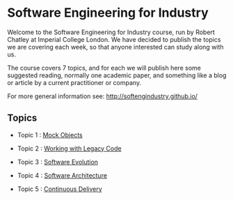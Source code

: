 # Software Engineering for Industry 

Welcome to the Software Engineering for Industry course, run by Robert Chatley at Imperial College London. We have decided to publish the topics we are covering each week, so that anyone interested can study along with us.

The course covers 7 topics, and for each we will publish here some suggested reading, normally one academic paper, and something like a blog or article by a current practitioner or company.

For more general information see: http://softengindustry.github.io/

## Topics

- Topic 1 : [Mock Objects](https://github.com/softengindustry/Topics/blob/master/1-Mock-Obects.md)

- Topic 2 : [Working with Legacy Code](https://github.com/softengindustry/Topics/blob/master/2-Legacy-Code.md)

- Topic 3 : [Software Evolution](https://github.com/softengindustry/Topics/blob/master/3-Software-Evolution.md)

- Topic 4 : [Software Architecture](https://github.com/softengindustry/Topics/blob/master/4-Software-Architecture.md)

- Topic 5 : [Continuous Delivery](https://github.com/softengindustry/Topics/blob/master/5-Continuous-Delivery.md)